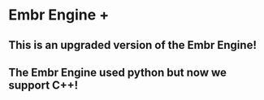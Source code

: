 # Embr Engine +

## This is an upgraded version of the Embr Engine!

## The Embr Engine used python but now we support C++!
